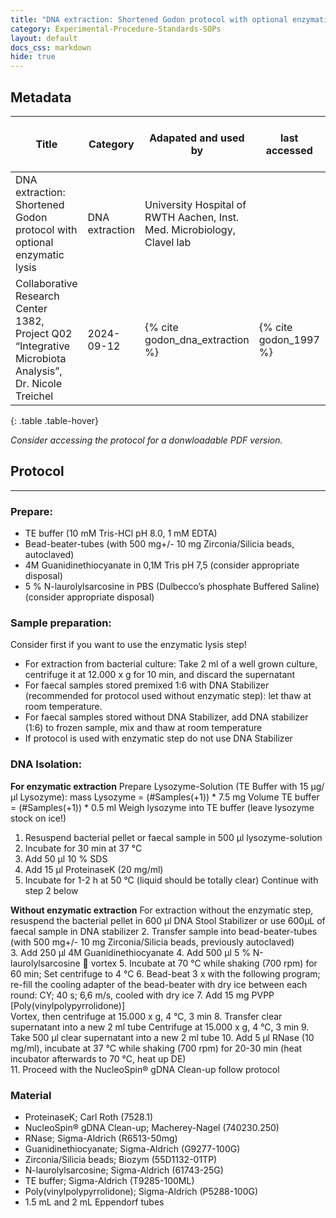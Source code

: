 ```yaml
---
title: "DNA extraction: Shortened Godon protocol with optional enzymatic lysis"
category: Experimental-Procedure-Standards-SOPs
layout: default
docs_css: markdown
hide: true
---
```



## Metadata

| Title |  Category | Adapated and used by | last accessed |  Link to protocol | Primary origin for protocol | 
| ------ | ------ | ------ | ------ | ------ |------ |
| DNA extraction: Shortened Godon protocol with optional enzymatic lysis  | DNA extraction | University Hospital of RWTH Aachen, Inst. Med. Microbiology, Clavel lab 
Collaborative Research Center 1382, Project Q02 “Integrative Microbiota Analysis”, Dr. Nicole Treichel | 2024-09-12 | {% cite godon_dna_extraction %} | {% cite godon_1997 %} |
{: .table .table-hover}

*Consider accessing the protocol for a donwloadable PDF version.*
   
## Protocol

---

### Prepare: 
- TE buffer (10 mM Tris-HCl pH 8.0, 1 mM EDTA) 
- Bead-beater-tubes (with 500 mg+/- 10 mg Zirconia/Silicia beads, autoclaved) 
- 4M Guanidinethiocyanate in 0,1M Tris pH 7,5 (consider appropriate disposal) 
- 5 % N-laurolylsarcosine in PBS (Dulbecco’s phosphate Buffered Saline) (consider appropriate disposal)


### Sample preparation: 
Consider first if you want to use the enzymatic lysis step! 
- For extraction from bacterial culture: Take 2 ml of a well grown culture, centrifuge it at 12.000 x g for 10 min, and discard 
the supernatant 
- For faecal samples stored premixed 1:6 with DNA Stabilizer (recommended for protocol used without enzymatic step): let 
thaw at room temperature. 
- For faecal samples stored without DNA Stabilizer, add DNA stabilizer (1:6) to frozen sample, mix and thaw at room 
temperature  
- If protocol is used with enzymatic step do not use DNA Stabilizer

### DNA Isolation: 
**For enzymatic extraction**
Prepare Lysozyme-Solution (TE Buffer with 15 µg/µl Lysozyme): 
    mass Lysozyme = (#Samples(+1)) * 7.5 mg 
    Volume TE buffer = (#Samples(+1)) * 0.5 ml 
Weigh lysozyme into TE buffer (leave lysozyme stock on ice!) 
1. Resuspend bacterial pellet or faecal sample in 500 µl lysozyme-solution  
2. Incubate for 30 min at 37 °C 
3. Add 50 µl 10 % SDS 
4. Add 15 µl ProteinaseK (20 mg/ml) 
5. Incubate for 1-2 h at 50 °C (liquid should be totally clear) 
Continue with step 2 below 

**Without enzymatic extraction**
For extraction without the enzymatic step, resuspend the bacterial pellet in 600 µl DNA Stool Stabilizer or use 
600µL of faecal sample in DNA stabilizer 
2. Transfer sample into bead-beater-tubes (with 500 mg+/- 10 mg Zirconia/Silicia beads, previously autoclaved)  
3. Add 250 µl 4M Guanidinethiocyanate 
4. Add 500 µl 5 % N-laurolylsarcosine  vortex 
5. Incubate at 70 °C while shaking (700 rpm) for 60 min; Set centrifuge to 4 °C 
6. Bead-beat 3 x with the following program; re-fill the cooling adapter of the bead-beater with dry ice between each 
round:   CY; 40 s; 6,6 m/s, cooled with dry ice
7. Add 15 mg PVPP [Poly(vinylpolypyrrolidone)]  
Vortex, then centrifuge at 15.000 x g, 4 °C, 3 min 
8. Transfer clear supernatant into a new 2 ml tube 
Centrifuge at 15.000 x g, 4 °C, 3 min 
9. Take 500 µl clear supernatant into a new 2 ml tube 
10. Add 5 µl RNase (10 mg/ml), incubate at 37 °C while shaking (700 rpm) for 20-30 min (heat incubator afterwards to 70 °C, 
heat up DE)  
11. Proceed with the NucleoSpin® gDNA Clean-up follow protocol

### Material

- ProteinaseK; Carl Roth (7528.1) 
- NucleoSpin® gDNA Clean-up; Macherey-Nagel (740230.250) 
- RNase; Sigma-Aldrich (R6513-50mg) 
- Guanidinethiocyanate; Sigma-Aldrich (G9277-100G) 
- Zirconia/Silicia beads; Biozym (55D1132-01TP) 
- N-laurolylsarcosine; Sigma-Aldrich (61743-25G) 
- TE buffer; Sigma-Aldrich (T9285-100ML) 
- Poly(vinylpolypyrrolidone); Sigma-Aldrich (P5288-100G) 
- 1.5 mL and 2 mL Eppendorf tubes 
